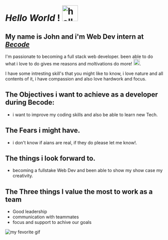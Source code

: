 

# _Hello World_ ! <img src=" https://emojipedia-us.s3.amazonaws.com/source/microsoft-teams/337/waving-hand_1f44b.png" hight =50 width = 50 alt = "hello emoji"> 

## My name is John and i'm Web Dev intern at [___Becode___]("https://www.becode.org")

I'm passionate to becoming a full stack web developer. been able to do what i love to do gives me reasons and moltivations do more! <img src="https://emojipedia-us.s3.amazonaws.com/source/skype/289/red-heart_2764-fe0f.png" hight=20 width=20>.

I have some intresting skill's that you might like to know, i love nature and all contents of it, i have compassion and also love hardwork and focus.

## The Objectives i want to achieve as a developer during Becode:

+ i want to improve my coding skills  and also be able to learn new Tech.


## The Fears i might have.

+ i don't know if aians are real, if they do please let me know!.


## The things i look forward to.

+ becoming a fullstake Web Dev and been able to show my show case my creativity.


## The Three things I value the most to work as a team 
+ Good leadership
+ communication with teammates
+ focus and support to achive our goals

![my fevorite gif](https://media.giphy.com/media/4heseFMvObk9q/giphy.gif)

